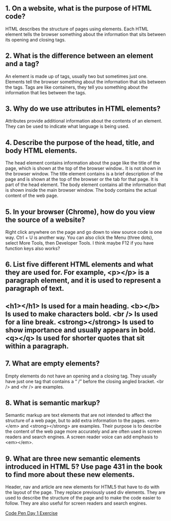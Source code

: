 <h2>1. On a website, what is the purpose of HTML code? </h2>
<p>HTML describes the structure of pages using elements. Each HTML element tells the browser something about the information that sits between its opening and closing tags.</p>
<h2>2. What is the difference between an element and a tag? </h2>
<p>An element is made up of tags, usually two but sometimes just one. Elements tell the browser something about the information that sits between the tags. Tags are like containers, they tell you something about the information that lies between the tags.</p>
<h2>3. Why do we use attributes in HTML elements?</h2>
<p>Attributes provide additional information about the contents of an element. They can be used to indicate what language is being used.</p>
<h2>4. Describe the purpose of the head, title, and body HTML elements.</h2>
<p>The head element contains information about the page like the title of the page, which is shown at the top of the browser window.. It is not shown in the browser window. The title element contains is a brief description of the page and is shown at the top of the browser or the tab for that page. It is part of the head element. The body element contains all the information that is shown inside the main browser window. The body contains the actual content of the web page.</p>
<h2>5. In your browser (Chrome), how do you view the source of a website?</h2>
<p>Right click anywhere on the page and go down to view source code is one way. Ctrl + U is another way. You can also click the Menu (three dots), select More Tools, then Developer Tools. I think maybe F12 if you have function keys also works?</p>
<h2>6. List five different HTML elements and what they are used for. For example, &lt;p&gt;&lt;/p&gt; is a paragraph element, and it is used to represent a paragraph of text.<h2>
<p>&lt;h1&gt;&lt;/h1&gt; Is used for a main heading.
&lt;b&gt;&lt;/b&gt; Is used to make characters bold.
&lt;br /&gt; Is used for a line break.
&lt;strong&gt;&lt;/strong&gt; Is used to show importance and usually appears in bold.
&lt;q&gt;&lt;/q&gt; Is used for shorter quotes that sit within a paragraph.</p>
<h2>7. What are empty elements?</h2>
<p>Empty elements do not have an opening and a closing tag. They usually have just one tag that contains a “ /” before the closing angled bracket. &lt;br /&gt; and &lt;hr /&gt; are examples.</p>
<h2> 8. What is semantic markup?</h2>
<p>Semantic markup are text elements that are not intended to affect the structure of a web page, but to add extra information to the pages. &lt;em&gt;&lt;/em&gt; and &lt;strong&gt;&lt;/strong&gt; are examples. Their purpose is to describe the content of the web page more accurately and are often used in screen readers and search engines. A screen reader voice can add emphasis to &lt;em&gt;&lt;/em&gt;.</p>
<h2>9. What are three new semantic elements introduced in HTML 5? Use page 431 in the book to find more about these new elements.</h2>
<p>Header, nav and article are new elements for HTML5 that have to do with the layout of the page. They replace previously used div elements. They are used to describe the structure of the page and to make the code easier to follow. They are also useful for screen readers and search engines.</p>
<a href="https://codepen.io/pernstrong/pen/NWPRPLO?editors=1010">Code Pen Day 1 Exercise</a>
